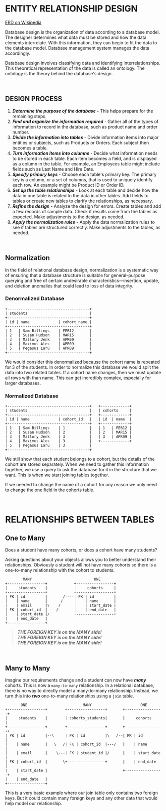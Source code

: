# ENTITY RELATIONSHIP DESIGN

[ERD on Wikipedia](https://en.wikipedia.org/wiki/Database_design)

Database design is the organization of data according to a database model. The designer determines what data must be stored and how the data elements interrelate. With this information, they can begin to fit the data to the database model. Database management system manages the data accordingly.

Database design involves classifying data and identifying interrelationships. This theoretical representation of the data is called an ontology. The ontology is the theory behind the database's design.

<br>

## DESIGN PROCESS

1. ***Determine the purpose of the database*** - This helps prepare for the remaining steps.
2. ***Find and organize the information required*** - Gather all of the types of information to record in the database, such as product name and order number.
3. ***Divide the information into tables*** - Divide information items into major entities or subjects, such as Products or Orders. Each subject then becomes a table.
4. ***Turn information items into columns*** - Decide what information needs to be stored in each table. Each item becomes a field, and is displayed as a column in the table. For example, an Employees table might include fields such as Last Name and Hire Date.
5. ***Specify primary keys*** - Choose each table's primary key. The primary key is a column, or a set of columns, that is used to uniquely identify each row. An example might be Product ID or Order ID.
6. ***Set up the table relationships*** - Look at each table and decide how the data in one table is related to the data in other tables. Add fields to tables or create new tables to clarify the relationships, as necessary.
7. ***Refine the design*** - Analyze the design for errors. Create tables and add a few records of sample data. Check if results come from the tables as expected. Make adjustments to the design, as needed.
8. ***Apply the normalization rules*** - Apply the data normalization rules to see if tables are structured correctly. Make adjustments to the tables, as needed.

<br>

## Normalization

In the field of relational database design, normalization is a systematic way of ensuring that a database structure is suitable for general-purpose querying and free of certain undesirable characteristics—insertion, update, and deletion anomalies that could lead to loss of data integrity.

### Denormalized Database

```
+-------------------------------------+
| students                            |
+-------------------------------------+
| id | name             | cohort_name |
+-------------------------------------+
| 1   | Sam Billings    | FEB12       |
| 2   | Susan Hudson    | MAR15       |
| 3   | Mallory Jenk    | APR09       |
| 4   | Maximus Ales    | APR09       |
| 5   | Pegasus Laru    | APR09       |
+-------------------------------------+
```

We would consider this denormalized because the cohort name is repeated for 3 of the students. In order to normalize this database we would split the data into two related tables. If a cohort name changes, then we must update all rows with than name. This can get incredibly complex, especially for larger databases.

### Normalized Database
```
+-------------------------------------+   +-------------+
| students                            |   | cohorts     |
+-------------------------------------+   +-------------+
| id | name             | cohort_id   |   | id  | name  |
+-------------------------------------+   +-------------+
| 1   | Sam Billings    | 1           |   | 1   | FEB12 |
| 2   | Susan Hudson    | 2           |   | 2   | MAR15 |
| 3   | Mallory Jenk    | 3           |   | 3   | APR09 |
| 4   | Maximus Ales    | 3           |   +-------------+
| 5   | Pegasus Laru    | 3           |
+-------------------------------------+
```

We still show that each student belongs to a cohort, but the details of the cohort are stored separately. When we need to gather this information together, we use a query to ask the database for it in the structure that we want. This is when we start joining tables together.

If we needed to change the name of a cohort for any reason we only need to change the one field in the cohorts table.

<br>

# RELATIONSHIPS BETWEEN TABLES

## One to Many

Does a student have many cohorts, or does a cohort have many students?

Asking questions about your objects allows you to better understand their relationships. Obviously a student will not have many cohorts so there is a one-to-many relationship with the cohort to students.

```
        MANY                            ONE
+-----------------+            +-----------------+
|     students    |            |     cohorts     |
+-----------------+            +-----------------+
| PK | id         |       /----| PK | id         |
|    | name       |      /     |    | name       |
|    | email      |\    /      |    | start_date |
| FK | cohort_id  |----/       |    | end_date   |
|    | start_date |/           +-----------------+
|    | end_date   |
+-----------------+
```

> ***THE FOREIGN KEY is on the MANY side!***<br>
> ***THE FOREIGN KEY is on the MANY side!***<br>
> ***THE FOREIGN KEY is on the MANY side!***<br>

<br>

## Many to Many

Imagine our requirements change and a student can now have ***many*** cohorts. This is now a `many-to-many` relationship. In a relational database, there is no way to directly model a many-to-many relationship. Instead, we turn this into ***two*** one-to-many relationships using a `join` table.

```
       ONE                         MANY                      ONE
+-----------------+        +-----------------+       +-----------------+
|     students    |        | cohorts_students|       |     cohorts     |
+-----------------+        +-----------------+       +-----------------+
| PK | id         |--\     | PK | id         |\   /--| PK | id         |
|    | name       |   \   /| FK | cohort_id  |---/   |    | name       |
|    | email      |    \---| FK | student_id |/      |    | start_date |
| FK | cohort_id  |       \+-----------------+       |    | end_date   |
|    | start_date |                                  +-----------------+
|    | end_date   |
+-----------------+
```

This is a very basic example where our join table only contains two foreign keys. But it could contain many foreign keys and any other data that would help model our relationship.

